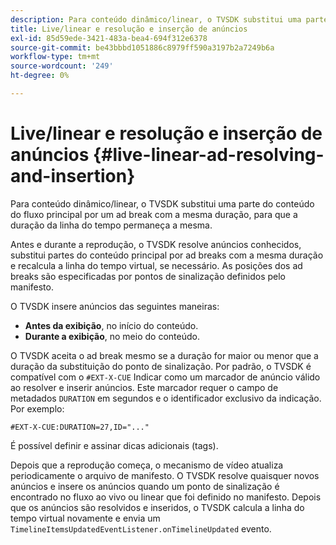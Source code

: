 ```yaml
---
description: Para conteúdo dinâmico/linear, o TVSDK substitui uma parte do conteúdo do fluxo principal por um ad break com a mesma duração, para que a duração da linha do tempo permaneça a mesma.
title: Live/linear e resolução e inserção de anúncios
exl-id: 85d59ede-3421-483a-bea4-694f312e6378
source-git-commit: be43bbbd1051886c8979ff590a3197b2a7249b6a
workflow-type: tm+mt
source-wordcount: '249'
ht-degree: 0%

---
```


# Live/linear e resolução e inserção de anúncios {#live-linear-ad-resolving-and-insertion}

Para conteúdo dinâmico/linear, o TVSDK substitui uma parte do conteúdo do fluxo principal por um ad break com a mesma duração, para que a duração da linha do tempo permaneça a mesma.

Antes e durante a reprodução, o TVSDK resolve anúncios conhecidos, substitui partes do conteúdo principal por ad breaks com a mesma duração e recalcula a linha do tempo virtual, se necessário. As posições dos ad breaks são especificadas por pontos de sinalização definidos pelo manifesto.

O TVSDK insere anúncios das seguintes maneiras:

* **Antes da exibição**, no início do conteúdo.
* **Durante a exibição**, no meio do conteúdo.

O TVSDK aceita o ad break mesmo se a duração for maior ou menor que a duração da substituição do ponto de sinalização. Por padrão, o TVSDK é compatível com o `#EXT-X-CUE` Indicar como um marcador de anúncio válido ao resolver e inserir anúncios. Este marcador requer o campo de metadados `DURATION` em segundos e o identificador exclusivo da indicação. Por exemplo:

```
#EXT-X-CUE:DURATION=27,ID="..."
```

É possível definir e assinar dicas adicionais (tags).

Depois que a reprodução começa, o mecanismo de vídeo atualiza periodicamente o arquivo de manifesto. O TVSDK resolve quaisquer novos anúncios e insere os anúncios quando um ponto de sinalização é encontrado no fluxo ao vivo ou linear que foi definido no manifesto. Depois que os anúncios são resolvidos e inseridos, o TVSDK calcula a linha do tempo virtual novamente e envia um `TimelineItemsUpdatedEventListener.onTimelineUpdated` evento.
